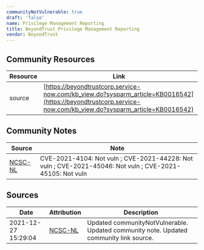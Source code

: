 ```yaml
---
communityNotVulnerable: true
draft: 'false'
name: Privilege Management Reporting
title: BeyondTrust Privilege Management Reporting
vendor: BeyondTrust
---
```



## Community Resources
| Resource | Link |
| --- | --- |
| source | [https://beyondtrustcorp.service-now.com/kb_view.do?sysparm_article=KB0016542](https://beyondtrustcorp.service-now.com/kb_view.do?sysparm_article=KB0016542) |

## Community Notes
| Source | Note |
| --- | --- |
| [NCSC-NL](https://github.com/NCSC-NL/log4shell/blob/main/software/README.md) | CVE-2021-4104: Not vuln ; CVE-2021-44228: Not vuln ; CVE-2021-45046: Not vuln ; CVE-2021-45105: Not vuln </ul> |

## Sources
| Date | Attribution | Description |
| --- | --- | --- |
| 2021-12-27 15:29:04 | [NCSC-NL](https://github.com/NCSC-NL/log4shell/blob/main/software/README.md) | Updated communityNotVulnerable. Updated community note. Updated community link source.  |

